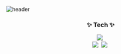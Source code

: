 ![header](https://capsule-render.vercel.app/api?type=venom&color=auto&text=Minani's%20GitHub&fontSize=40&FontColor=#020715)


<!--내용 부분-->
<h3 align="center">✨ Tech ✨</h3>
<div align="center">
  <img src="https://img.shields.io/badge/html5-E34F26.svg?style=for-the-badge&logo=html5&logoColor=white" />&nbsp
</div>

<div align="center">
  <img src="https://img.shields.io/badge/java-3670A0?style=for-the-badge&logo=python&logoColor=ff7f00" />&nbsp
  <img src="https://img.shields.io/badge/python-3670A0?style=for-the-badge&logo=python&logoColor=ffdd54" />&nbsp
</div>

